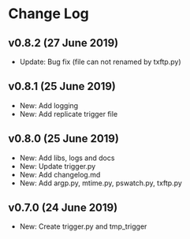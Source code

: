 # Change Log

## v0.8.2 (27 June 2019)
 - Update: Bug fix (file can not renamed by txftp.py)

## v0.8.1 (25 June 2019)
 - New: Add logging
 - New: Add replicate trigger file

## v0.8.0 (25 June 2019)
 - New: Add libs, logs and docs
 - New: Update trigger.py
 - New: Add changelog.md
 - New: Add argp.py, mtime.py, pswatch.py, txftp.py

## v0.7.0 (24 June 2019)
 - New: Create trigger.py and tmp_trigger
